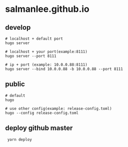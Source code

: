 # salmanlee.github.io

## develop

```
# localhost + default port
hugo server

# localhost + your port(example:8111)
hugo server --port 8111

# ip + port (example: 10.0.0.88:8111)
hugo server --bind 10.0.0.88 -b 10.0.0.88 --port 8111
```

## public

```
# default
hugo

# use other config(example: release-config.toml)
hugo --config release-config.toml
```

## deploy github master

```
 yarn deploy
```
